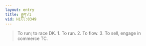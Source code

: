 ```yaml
---
layout: entry
title: རྒྱུག་√1
vid: Hill:0349
---
```

> To run; to race DK\. 1\. To run\. 2\. To flow\. 3\. To sell, engage in commerce TC\.



